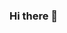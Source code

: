 ### Hi there 👋

<!--
**GiamoSalerno/GiamoSalerno** is a ✨ _special_ ✨ repository because its `README.md` (this file) appears on your GitHub profile.

Here are some ideas to get you started:

- 🔭 I’m currently working on ...
- 🌱 I’m currently learning Data Sciente
- 👯 I’m looking to collaborate on ...
- 🤔 I’m looking for help with ...
- 💬 Ask me about pharmacy, chemistry or science fiction
- 📫 How to reach me: giamosalerno@gmail.com
- 😄 Pronouns: He/Him
- ⚡ Fun fact: ...
-->
